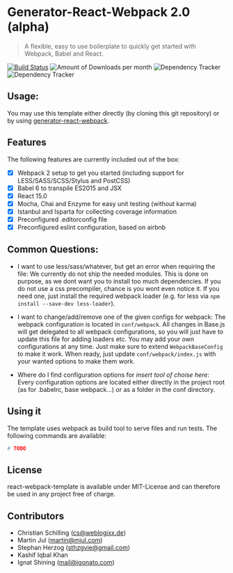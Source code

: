 # Generator-React-Webpack 2.0 (alpha)
> A flexible, easy to use boilerplate to quickly get started with Webpack, Babel and React.

[![Build Status](https://travis-ci.org/weblogixx/react-webpack-template.svg)](https://travis-ci.org/weblogixx/react-webpack-template) ![Amount of Downloads per month](https://img.shields.io/npm/dm/react-webpack-template.svg "Amount of Downloads") ![Dependency Tracker](https://img.shields.io/david/weblogixx/react-webpack-template.svg "Dependency Tracker") ![Dependency Tracker](https://img.shields.io/david/dev/weblogixx/react-webpack-template.svg "Dependency Tracker")

## Usage:
You may use this template either directly (by cloning this git repository) or by using [generator-react-webpack](https://github.com/newtriks/generator-react-webpack).

## Features
The following features are currently included out of the box:

- [x] Webpack 2 setup to get you started (including support for LESS/SASS/SCSS/Stylus and PostCSS)
- [x] Babel 6 to transpile ES2015 and JSX
- [x] React 15.0
- [x] Mocha, Chai and Enzyme for easy unit testing (without karma)
- [x] Istanbul and Isparta for collecting coverage information
- [x] Preconfigured .editorconfig file
- [x] Preconfigured eslint configuration, based on airbnb

## Common Questions:

- I want to use less/sass/whatever, but get an error when requiring the file:
We currently do not ship the needed modules. This is done on purpose, as we dont want you to install too much dependencies. If you do not use a css precompiler, chance is you wont even notice it. If you need one, just install the required webpack loader (e.g. for less via ```npm install --save-dev less-loader```).

- I want to change/add/remove one of the given configs for webpack:
The webpack configuration is located in ```conf/webpack```. All changes in Base.js will get delegated to all webpack configurations, so you will just have to update this file for adding loaders etc. You may add your own configurations at any time. Just make sure to extend ```WebpackBaseConfig``` to make it work. When ready, just update ```conf/webpack/index.js``` with your wanted options to make them work.

- Where do I find configuration options for *insert tool of choise here*:
Every configuration options are located either directly in the project root (as for .babelrc, base webpack...) or as a folder in the conf directory.

## Using it
The template uses webpack as build tool to serve files and run tests. The following commands are available:

```bash
# TODO
```

## License
react-webpack-template is available under MIT-License and can therefore be used in any project free of charge.

## Contributors
- Christian Schilling (cs@weblogixx.de)
- Martin Jul (martin@mjul.com)
- Stephan Herzog (sthzgvie@gmail.com)
- Kashif Iqbal Khan
- Ignat Shining (mail@igonato.com)
